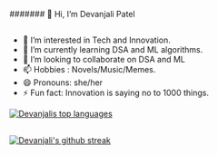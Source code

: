 #######
👋 Hi, I’m Devanjali Patel
##
- 👀 I’m interested in Tech and Innovation.
- 🌱 I’m currently learning DSA and ML algorithms.
- 💞️ I’m looking to collaborate on DSA and ML
- 📫 Hobbies : Novels/Music/Memes.
- 😄 Pronouns: she/her
- ⚡ Fun fact: Innovation is saying no to 1000 things.

<!---
devu-13here/devu-13here is a ✨ special ✨ repository because its `README.md` (this file) appears on your GitHub profile.
You can click the Preview link to take a look at your changes.
--->
[![Devanjalis top languages](https://github-readme-stats.vercel.app/api/top-langs/?username=devu-13here&theme=blue-green)](https://github.com/devu-13here/github-readme-stats)
##
[![Devanjali's github streak](https://github-readme-streak-stats.herokuapp.com/?user=devu-13here&theme=blue-green)](https://github.com/devu-13here/github-readme-streak-stats)

